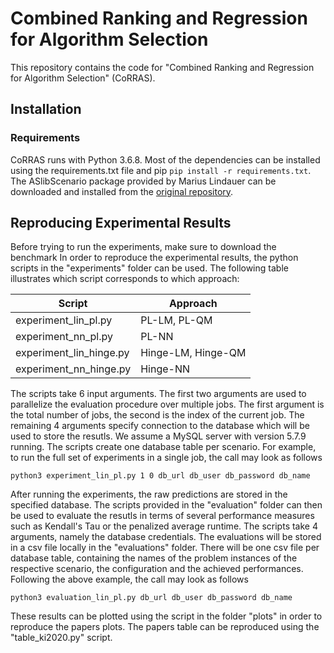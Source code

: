 # Combined Ranking and Regression for Algorithm Selection
This repository contains the code for "Combined Ranking and Regression for Algorithm Selection" (CoRRAS). 

## Installation
### Requirements
CoRRAS runs with Python 3.6.8. Most of the dependencies can be installed using the requirements.txt file and pip
`pip install -r requirements.txt`. The ASlibScenario package provided by Marius Lindauer can be downloaded and installed from the [original repository](https://github.com/mlindauer/ASlibScenario). 

## Reproducing Experimental Results
Before trying to run the experiments, make sure to download the benchmark In order to reproduce the experimental results, the python scripts in the "experiments" folder can be used. The following table illustrates which script corresponds to which approach:

| Script    | Approach           |
|-----------|--------------------|
| experiment_lin_pl.py    | PL-LM, PL-QM       |
| experiment_nn_pl.py   | PL-NN              |
| experiment_lin_hinge.py    | Hinge-LM, Hinge-QM |
| experiment_nn_hinge.py | Hinge-NN           |

The scripts take 6 input arguments. The first two arguments are used to parallelize the evaluation procedure over multiple jobs. The first argument is the total number of jobs, the second is the index of the current job. The remaining 4 arguments specify connection to the database which will be used to store the resutls. We assume a MySQL server with version 5.7.9 running. The scripts create one database table per scenario. For example, to run the full set of experiments in a single job, the call may look as follows

`python3 experiment_lin_pl.py 1 0 db_url db_user db_password db_name`

After running the experiments, the raw predictions are stored in the specified database. The scripts provided in the "evaluation" folder can then be used to evaluate the resutls in terms of several performance measures such as Kendall's Tau or the penalized average runtime. The scripts take 4 arguments, namely the database credentials. The evaluations will be stored in a csv file locally in the "evaluations" folder. There will be one csv file per database table, containing the names of the problem instances of the respective scenario, the configuration and the achieved performances. Following the above example, the call may look as follows

`python3 evaluation_lin_pl.py db_url db_user db_password db_name`

These results can be plotted using the script in the folder "plots" in order to reproduce the papers plots. The papers table can be reproduced using the "table_ki2020.py" script.
